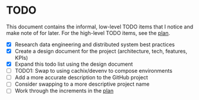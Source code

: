 # TODO

This document contains the informal, low-level TODO items that I notice
and make note of for later. For the high-level TODO items, see the
[plan](./docs/plan.md).

- [x] Research data engineering and distributed system best practices
- [x] Create a design document for the project (architecture, tech, features, KPIs)
- [x] Expand this todo list using the design document
- [ ] TODO1: Swap to using cachix/devenv to compose environments
- [ ] Add a more accurate description to the GitHub project
- [ ] Consider swapping to a more descriptive project name
- [ ] Work through the increments in the [plan](./docs/plan.md)

